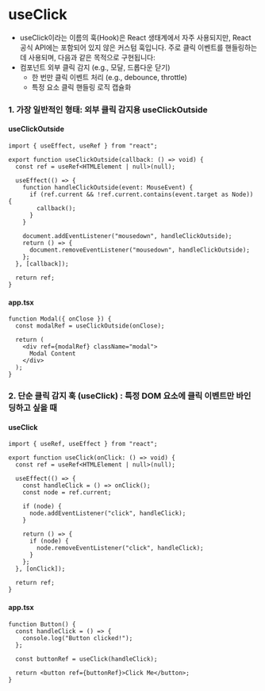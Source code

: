 # useClick
- useClick이라는 이름의 훅(Hook)은 React 생태계에서 자주 사용되지만, React 공식 API에는 포함되어 있지 않은 커스텀 훅입니다. 주로 클릭 이벤트를 핸들링하는 데 사용되며, 다음과 같은 목적으로 구현됩니다:
- 컴포넌트 외부 클릭 감지 (e.g., 모달, 드롭다운 닫기)
  - 한 번만 클릭 이벤트 처리 (e.g., debounce, throttle)
  - 특정 요소 클릭 핸들링 로직 캡슐화

### 1. 가장 일반적인 형태: 외부 클릭 감지용 useClickOutside
#### useClickOutside
```tsx
import { useEffect, useRef } from "react";

export function useClickOutside(callback: () => void) {
  const ref = useRef<HTMLElement | null>(null);

  useEffect(() => {
    function handleClickOutside(event: MouseEvent) {
      if (ref.current && !ref.current.contains(event.target as Node)) {
        callback();
      }
    }

    document.addEventListener("mousedown", handleClickOutside);
    return () => {
      document.removeEventListener("mousedown", handleClickOutside);
    };
  }, [callback]);

  return ref;
}
```
#### app.tsx
```tsx
function Modal({ onClose }) {
  const modalRef = useClickOutside(onClose);

  return (
    <div ref={modalRef} className="modal">
      Modal Content
    </div>
  );
}
```

### 2. 단순 클릭 감지 훅 (useClick) : 특정 DOM 요소에 클릭 이벤트만 바인딩하고 싶을 때
#### useClick
```tsx
import { useRef, useEffect } from "react";

export function useClick(onClick: () => void) {
  const ref = useRef<HTMLElement | null>(null);

  useEffect(() => {
    const handleClick = () => onClick();
    const node = ref.current;

    if (node) {
      node.addEventListener("click", handleClick);
    }

    return () => {
      if (node) {
        node.removeEventListener("click", handleClick);
      }
    };
  }, [onClick]);

  return ref;
}
```
#### app.tsx
```tsx
function Button() {
  const handleClick = () => {
    console.log("Button clicked!");
  };

  const buttonRef = useClick(handleClick);

  return <button ref={buttonRef}>Click Me</button>;
}
```
